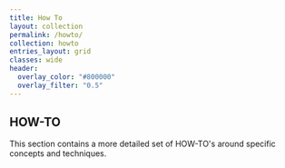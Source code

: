 ```yaml
---
title: How To
layout: collection
permalink: /howto/
collection: howto
entries_layout: grid
classes: wide
header:
  overlay_color: "#800000"
  overlay_filter: "0.5"
---
```


## HOW-TO

This section contains a more detailed set of HOW-TO's around specific concepts and techniques.

